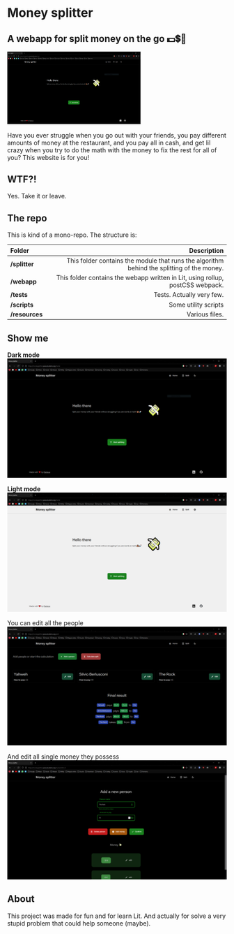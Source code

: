 # __Money splitter__

## __A webapp for split money on the go 💵💲🙉__

<img title="" src="resources/screenshots/home.png" alt="very good|512x397" width="306" data-align="center">

Have you ever struggle when you go out with your friends, you pay different amounts of money at the restaurant, and you pay all in cash, and get lil crazy when you try to do the math with the money to fix the rest for all of you? This website is for you!

## __WTF?!__

Yes. Take it or leave.

## __The repo__

This is kind of a mono-repo. The structure is:

| Folder         | Description                                                                                |
|:-------------- | ------------------------------------------------------------------------------------------:|
| __/splitter__  | This folder contains the module that runs the algorithm behind the splitting of the money. |
| __/webapp__    | This folder contains the webapp written in Lit, using rollup, postCSS webpack.             |
| __/tests__     | Tests. Actually very few.                                                                  |
| __/scripts__   | Some utility scripts                                                                       |
| __/resources__ | Various files.                                                                             |

## __Show me__

__Dark mode__
[<img src="resources/screenshots/home.png">](#)

__Light mode__
[<img src="resources/screenshots/home_light.png">](#)

You can edit all the people
[<img src="resources/screenshots/result.png">](#)

And edit all single money they possess
[<img src="resources/screenshots/edit.png">](#)

## __About__

 This project was made for fun and for learn Lit. And actually for solve a very stupid problem that could help someone (maybe).
